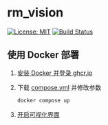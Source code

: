 # rm_vision

[![License: MIT](https://img.shields.io/badge/License-MIT-blue.svg)](https://opensource.org/licenses/MIT)
[![Build Status](https://github.com/chenjunnn/rm_vision/actions/workflows/ci.yml/badge.svg)](https://github.com/chenjunnn/rm_vision/actions/workflows/ci.yml)

## 使用 Docker 部署

1. [安装 Docker 并登录 ghcr.io](https://github.com/chenjunnn/rm_vision/wiki/安装-Docker-并登录-ghcr.io)

2. 下载 [compose.yml](https://github.com/chenjunnn/rm_vision/releases) 并修改参数

    ```sh
    docker compose up
    ```

3. [开启可视化界面](https://github.com/chenjunnn/rm_vision/wiki/开启可视化界面)
